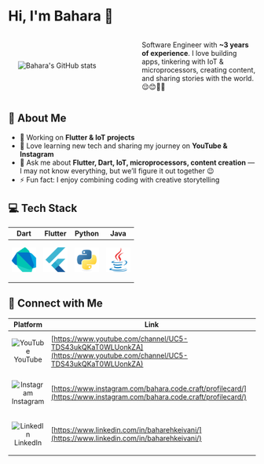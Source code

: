 # Hi, I'm Bahara 👋

<div style="display: flex; align-items: center;">
  <div style="flex: 1; padding-left: 20px;">
    <img src="https://github-readme-stats.vercel.app/api?username=baharehkeivani&show_icons=true&hide_border=true&count_private=true&theme=radical" alt="Bahara's GitHub stats" style="width: 50%;"/>
  </div>
  <div style="flex: 1; padding-left: 20px;">
    <p>
      Software Engineer with <b>~3 years of experience</b>.  
      I love building apps, tinkering with IoT & microprocessors,  
      creating content, and sharing stories with the world. 😌😊🌱💚
    </p>
  </div>
</div>



## 🌱 About Me
- 🔭 Working on **Flutter & IoT projects**  
- 🌱 Love learning new tech and sharing my journey on **YouTube & Instagram**  
- 💬 Ask me about **Flutter, Dart, IoT, microprocessors, content creation** — I may not know everything, but we’ll figure it out together 😉
- ⚡ Fun fact: I enjoy combining coding with creative storytelling  

## 💻 Tech Stack

| Dart | Flutter | Python | Java |
|------|---------|--------|------|
| <p align="center"><img src="https://raw.githubusercontent.com/devicons/devicon/master/icons/dart/dart-original.svg" width="50"/></p> | <p align="center"><img src="https://raw.githubusercontent.com/devicons/devicon/master/icons/flutter/flutter-original.svg" width="50"/></p> | <p align="center"><img src="https://raw.githubusercontent.com/devicons/devicon/master/icons/python/python-original.svg" width="50"/></p> | <p align="center"><img src="https://raw.githubusercontent.com/devicons/devicon/master/icons/java/java-original.svg" width="50"/></p> |

## 📱 Connect with Me

| Platform | Link |
|----------|------|
| <p align="center"><img alt="YouTube" src="https://upload.wikimedia.org/wikipedia/commons/thumb/0/09/YouTube_full-color_icon_%282017%29.svg/512px-YouTube_full-color_icon_%282017%29.svg.png?20240107144800" width="50"/><br>YouTube</p> | [https://www.youtube.com/channel/UC5-TDS43ukQKaT0WLUonkZA](https://www.youtube.com/channel/UC5-TDS43ukQKaT0WLUonkZA) |
| <p align="center"><img alt="Instagram" src="https://upload.wikimedia.org/wikipedia/commons/a/a5/Instagram_icon.png" width="50"/><br>Instagram</p> | [https://www.instagram.com/bahara.code.craft/profilecard/](https://www.instagram.com/bahara.code.craft/profilecard/) |
| <p align="center"><img alt="LinkedIn" src="https://upload.wikimedia.org/wikipedia/commons/c/ca/LinkedIn_logo_initials.png" width="50"/><br>LinkedIn</p> | [https://www.linkedin.com/in/baharehkeivani/](https://www.linkedin.com/in/baharehkeivani/) |
